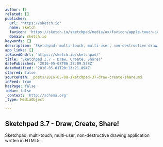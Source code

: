 ```yaml
---
author: []
related: []
publisher:
  url: 'https://sketch.io'
  name: Sketch
  favicon: 'https://sketch.io/sketchpad/media/ux/favicon/apple-touch-icon-precomposed.png'
  domain: sketch.io
keywords: []
description: 'Sketchpad; multi-touch, multi-user, non-destructive drawing application written in HTML5.'
app_links: []
isBasedOnUrl: 'https://sketch.io/sketchpad/'
title: 'Sketchpad 3.7 - Draw, Create, Share!'
datePublished: '2016-05-08T06:37:09.528Z'
dateModified: '2016-05-01T20:13:21.894Z'
starred: false
sourcePath: _posts/2016-05-08-sketchpad-37-draw-create-share.md
inFeed: true
hasPage: false
inNav: false
_context: 'http://schema.org'
_type: MediaObject

---
```

<article style=""><h1>Sketchpad 3.7 - Draw, Create, Share!</h1><p>Sketchpad; multi-touch, multi-user, non-destructive drawing application written in HTML5.</p></article>